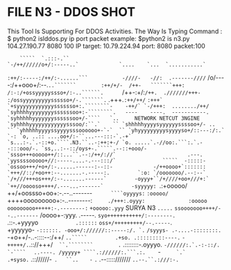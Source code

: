 # FILE N3 - DDOS SHOT
This Tool Is Supporting For DDOS Activities.
The Way Is Typing Command :  $ python2 islddos.py 
ip port 
packet 
example:  $python2 is n3.py 104.27.190.77 8080 100  IP target: 10.79.224.94 port: 8080 packet:100  

        `````  `.:::-.``
    `-/++//////o+/:-----..`             `....    `...  `...........`
  `:++/:-----:/++/:-......```           -////-   -//:  .-------////`
  /o/----:/++ooo+/:--.`..```````        :++/+/-  /++-   ```````+++:
  /:-:/+ossyyyyyssso+/:-..``````.      `/++-:+/:`/++.  .///////+++-
  :/ossyyyyyyyyyssssso+/-.```````.`    .+++.`:++/++/`  ```````:+++`
 `+syyyyyyyyyyyysssssso+:.````````-    -++/` `-/+++:  ......../++/
 `syhhhhyyyyyyyyssssssoo+:-````````.   ----    ----.  -----------.
 `syhhhhhyyyyyyyssssssoo+/-````   `..     NETWORK NETCUT 3NGINE
 `syhhhhyyyyyyyyyyyysssoo/:``.`    ``
 `shhhhhyyyysyyyyyyssssoo+/- ..    ``
 `yhhhhhyyyyssyyyysssoooooo+-`-`  ``
 `yhyyyyyyyyysyyyyso+/::---:/:.` `-:
 `o, ..:: ....oo+/:-``...---:::-`.-+`
 `s...:-.`.-::+o.````.N3.``..-:++:+-/
 `o. .....`.-//oo:.```:.`.--:::ooo/-.
 `ss,..:--::/oys+-.`````.--::+ooo/-
 `ssso+++ooooo++/::...``.--:/++/://`                       .---.
 `yyssssooooo+//:-----....-.---:::/`               `````  -:::::-
 `ossoo+++/+o+/:-......------:--::-             -/++oooo+`:::::::
 `+++//::/+oo++:--.......-.-----:.         `:o: `/ooooooo/.--:--`
 `/+///+++os+++/:--.......------`         -oyyy+``/+////+oo+///+:`
 `++//ooooso++++/.---...-------`         -syyyyy: ```````.:+ooooo/`
 `++/+oossso+oo+:-.--..-------`      ````oyyyys:`          `:ooooo/
 `++++ooooooooo+:-..--------:`     ./+++:.oyyy:              :ooooo`
 `ooooooooo+++++:-.--------:`     `+ooooo:.yyy`   SURYA N3    `.....`
 `ssooooooo++++/--..-------`       /oooo+-:yyy.              .-----.
 `syo+++++++++++/:--------.        `.::-.+yyyyo`            .::::::`
 `oss+/+++++++++/--.-----`.`            `+yyyyyo-        ``-::::::.
  -ooo+/://////::-----:/. `.``           `/syyys- .-....-::::::::.
  `-+o++/-..-::::--:/++/  `..`````         .+so. .:::::::::----.`
  ``-+++++/.``.:://+++/`  ``.````````        .` .::::::::-.oyyyo.
  ```-//////:.`.-:-::/.    `-````  ```          ``..----. /yyyyy+
  ````.://////:.```.:.    ``-```      `.`                 .+syso.
  ```  .:://////-` `.`    ``..    `    `-`                  `.`
  .--::::://///// `..--.``.:///:-.`
